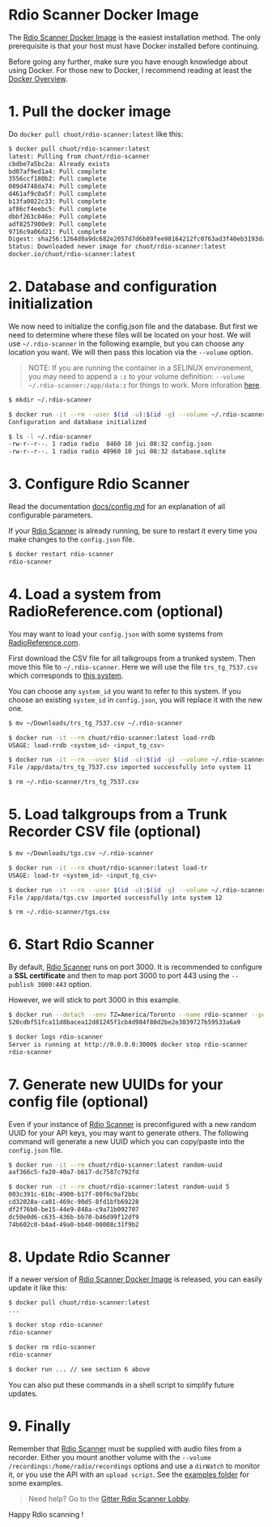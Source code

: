 # Rdio Scanner Docker Image

The [Rdio Scanner Docker Image](https://hub.docker.com/r/chuot/rdio-scanner) is the easiest installation method. The only prerequisite is that your host must have Docker installed before continuing.

Before going any further, make sure you have enough knowledge about using Docker. For those new to Docker, I recommend reading at least the [Docker Overview](https://docs.docker.com/get-started/overview/).

# 1. Pull the docker image

Do `docker pull chuot/rdio-scanner:latest` like this:

```bash
$ docker pull chuot/rdio-scanner:latest
latest: Pulling from chuot/rdio-scanner
cbdbe7a5bc2a: Already exists
bd07af9ed1a4: Pull complete
3556ccf180b2: Pull complete
089d4748da74: Pull complete
d461af9c0a5f: Pull complete
b13fa0022c33: Pull complete
af86cf4eebc5: Pull complete
dbbf263c046e: Pull complete
adf8257900e9: Pull complete
9716c9a06d21: Pull complete
Digest: sha256:1264d0a9dc682e2057d7d6b89fee98164212fc0763ad3f40eb3193da75c64c75
Status: Downloaded newer image for chuot/rdio-scanner:latest
docker.io/chuot/rdio-scanner:latest
```

# 2. Database and configuration initialization

We now need to initialize the config.json file and the database. But first we need to determine where these files will be located on your host. We will use `~/.rdio-scanner` in the following example, but you can choose any location you want. We will then pass this location via the `--volume` option.

> NOTE: If you are running the container in a SELINUX environement, you may need to append a `:z` to your volume definition: `--volume ~/.rdio-scanner:/app/data:z` for things to work. More inforation [here](https://docs.docker.com/storage/bind-mounts/#configure-the-selinux-label).

```bash
$ mkdir ~/.rdio-scanner

$ docker run -it --rm --user $(id -u):$(id -g) --volume ~/.rdio-scanner:/app/data chuot/rdio-scanner:latest init
Configuration and database initialized

$ ls -l ~/.rdio-scanner
-rw-r--r--. 1 radio radio  8460 10 jui 08:32 config.json
-rw-r--r--. 1 radio radio 40960 10 jui 08:32 database.sqlite
```

# 3. Configure Rdio Scanner

Read the documentation [docs/config.md](./config.md) for an explanation of all configurable parameters.

If your [Rdio Scanner](https://github.com/chuot/rdio-scanner) is already running, be sure to restart it every time you make changes to the `config.json` file.

```bash
$ docker restart rdio-scanner
rdio-scanner
```

# 4. Load a system from RadioReference.com (optional)

You may want to load your `config.json` with some systems from [RadioReference.com](https://radioreference.com/).

First download the CSV file for all talkgroups from a trunked system. Then move this file to `~/.rdio-scanner`. Here we will use the file `trs_tg_7537.csv` which corresponds to [this system](https://www.radioreference.com/apps/db/?sid=7537).

You can choose any `system_id` you want to refer to this system. If you choose an existing `system_id` in `config.json`, you will replace it with the new one.

```bash
$ mv ~/Downloads/trs_tg_7537.csv ~/.rdio-scanner

$ docker run -it --rm chuot/rdio-scanner:latest load-rrdb
USAGE: load-rrdb <system_id> <input_tg_csv>

$ docker run -it --rm --user $(id -u):$(id -g) --volume ~/.rdio-scanner:/app/data chuot/rdio-scanner:latest load-rrdb 11 trs_tg_7537.csv
File /app/data/trs_tg_7537.csv imported successfully into system 11

$ rm ~/.rdio-scanner/trs_tg_7537.csv
```

# 5. Load talkgroups from a Trunk Recorder CSV file (optional)

```bash
$ mv ~/Downloads/tgs.csv ~/.rdio-scanner

$ docker run -it --rm chuot/rdio-scanner:latest load-tr
USAGE: load-tr <system_id> <input_tg_csv>

$ docker run -it --rm --user $(id -u):$(id -g) --volume ~/.rdio-scanner:/app/data chuot/rdio-scanner:latest load-tr 12 tgs.csv
File /app/data/tgs.csv imported successfully into system 12

$ rm ~/.rdio-scanner/tgs.csv
```

# 6. Start Rdio Scanner

By default, [Rdio Scanner](https://github.com/chuot/rdio-scanner) runs on port 3000. It is recommended to configure a **SSL certificate** and then to map port 3000 to port 443 using the `--publish 3000:443` option.

However, we will stick to port 3000 in this example.

```bash
$ docker run --detach --env TZ=America/Toronto --name rdio-scanner --publish 3000:3000 --restart always --user $(id -u):$(id -g) --volume ~/.rdio-scanner:/app/data chuot/rdio-scanner:latest
520cdbf51fca11d8bacea12d81245f1cb4d984f80d2be2e3039727b59533a6a9

$ docker logs rdio-scanner
Server is running at http://0.0.0.0:3000$ docker stop rdio-scanner
rdio-scanner
```

# 7. Generate new UUIDs for your config file (optional)

Even if your instance of [Rdio Scanner](https://github.com/chuot/rdio-scanner) is preconfigured with a new random UUID for your API keys, you may want to generate others. The following command will generate a new UUID which you can copy/paste into the `config.json` file.

```bash
$ docker run -it --rm chuot/rdio-scanner:latest random-uuid
aaf366c5-fa20-40a7-b617-dc7587c792fd

$ docker run -it --rm chuot/rdio-scanner:latest random-uuid 5
003c391c-610c-4900-b17f-80f6c9af2bbc
cd32028a-ca81-469c-90d5-8fd1bfb69228
df2f76b0-be15-44e9-848a-c9a71b092707
dc50e0d6-c635-436b-bb70-b46d99f12df9
74b602c0-b4ad-49a0-bb40-00008c31f9b2
```

# 8. Update Rdio Scanner

If a newer version of [Rdio Scanner Docker Image](https://hub.docker.com/r/chuot/rdio-scanner) is released, you can easily update it like this:

```bash
$ docker pull chuot/rdio-scanner:latest
...

$ docker stop rdio-scanner
rdio-scanner

$ docker rm rdio-scanner
rdio-scanner

$ docker run ... // see section 6 above
```

You can also put these commands in a shell script to simplify future updates.

# 9. Finally

Remember that [Rdio Scanner](https://github.com/chuot/rdio-scanner) must be supplied with audio files from a recorder. Either you mount another volume with the `--volume /recordings:/home/radio/recordings` options and use a `dirWatch` to monitor it, or you use the API with an `upload script`. See the [examples folder](./examples) for some examples.

> Need help? Go to the [Gitter Rdio Scanner Lobby](https://gitter.im/rdio-scanner/Lobby).

Happy Rdio scanning !
